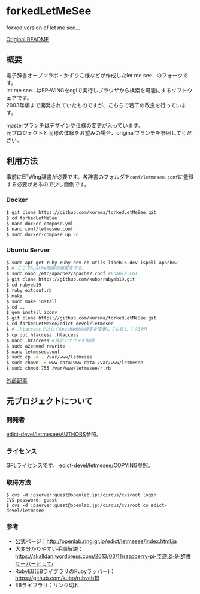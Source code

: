 # forkedLetMeSee
forked version of let me see...

[Original README](edict-devel/letmesee/README)

## 概要
電子辞書オープンラボ・かずひこ様などが作成したlet me see...のフォークです。  
let me see...はEP-WINGをcgiで実行しブラウザから検索を可能にするソフトウェアです。  
2003年頃まで開発されていたものですが、こちらで若干の改良を行っています。

masterブランチはデザインや仕様の変更が入っています。  
元プロジェクトと同様の体験をお望みの場合、originalブランチを参照してください。

## 利用方法
事前にEPWing辞書が必要です。各辞書のフォルダを``conf/letmesee.conf``に登録する必要があるので少し面倒です。

### Docker
```bash
$ git clone https://github.com/kurema/forkedLetMeSee.git
$ cd forkedLetMeSee
$ nano docker-compose.yml
$ nano conf/letmesee.conf
$ sudo docker-compose up -d
```

### Ubuntu Server
```bash
$ sudo apt-get ruby ruby-dev eb-utils libeb16-dev ispell apache2
$ # ここでApache関係の設定をする。
$ sudo nano /etc/apache2/apache2.conf #Enable CGI
$ git clone https://github.com/kubo/rubyeb19.git
$ cd rubyeb19
$ ruby extconf.rb
$ make
$ sudo make install
$ cd ..
$ gem install iconv
$ git clone https://github.com/kurema/forkedLetMeSee.git
$ cd forkedLetMeSee/edict-devel/letmesee
$ # .htaccessではなくApache側の設定を変更しても良し (次3行)
$ cp dot.htaccess .htaccess
$ nano .htaccess #外部アクセスを制限
$ sudo a2enmod rewrite
$ nano letmesee.conf
$ sudo cp -a . /var/www/letmesee
$ sudo chown -R www-data:www-data /var/www/letmesee
$ sudo chmod 755 /var/www/letmesee/*.rb
```

[外部記事](https://skalldan.wordpress.com/2013/03/11/raspberry-pi-%E3%81%A7%E9%81%8A%E3%81%B6-9-%E8%BE%9E%E6%9B%B8%E3%82%B5%E3%83%BC%E3%83%90%E3%83%BC%E3%81%A8%E3%81%97%E3%81%A6/)

## 元プロジェクトについて
### 開発者
[edict-devel/letmesee/AUTHORS](edict-devel/letmesee/AUTHORS)参照。
### ライセンス
GPLライセンスです。
[edict-devel/letmesee/COPYING](edict-devel/letmesee/COPYING)参照。
### 取得方法
```
$ cvs -d :pserver:guest@openlab.jp:/circus/cvsroot login
CVS password: guest
$ cvs -d :pserver:guest@openlab.jp:/circus/cvsroot co edict-devel/letmesee
```
### 参考
* 公式ページ：http://openlab.ring.gr.jp/edict/letmesee/index.html.ja
* 大変分かりやすい手順解説：https://skalldan.wordpress.com/2013/03/11/raspberry-pi-で遊ぶ-9-辞書サーバーとして/
* RubyEB(EBライブラリのRubyラッパー)：https://github.com/kubo/rubyeb19
* EBライブラリ：リンク切れ
